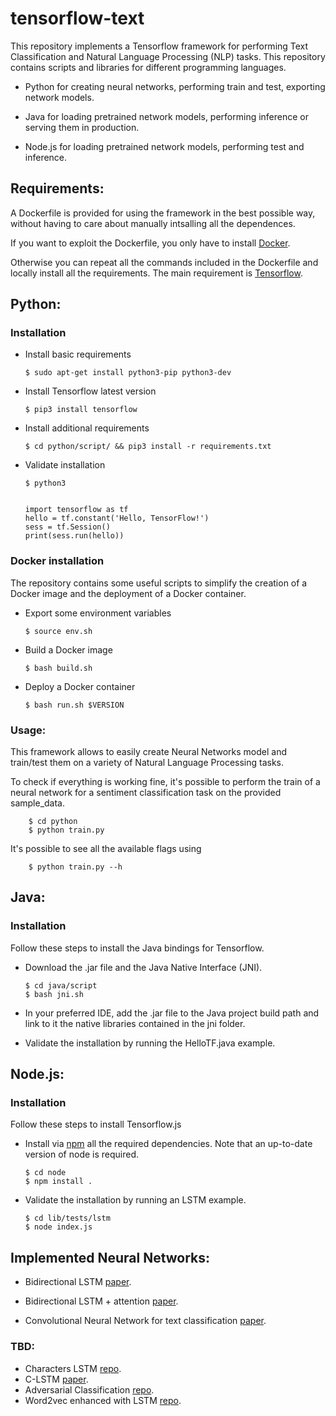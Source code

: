 # tensorflow-text

This repository implements a Tensorflow framework for performing Text Classification and Natural Language Processing (NLP) tasks.
This repository contains scripts and libraries for different programming languages.

  - Python for creating neural networks, performing train and test, exporting network models.

  - Java for loading pretrained network models, performing inference or serving them in production.

  - Node.js for loading pretrained network models, performing test and inference.


## Requirements:

A Dockerfile is provided for using the framework in the best possible way, without having to care about manually intsalling all the dependences.

If you want to exploit the Dockerfile, you only have to install [Docker](https://docs.docker.com/install/).

Otherwise you can repeat all the commands included in the Dockerfile and locally install all the requirements.
The main requirement is [Tensorflow](https://github.com/tensorflow/tensorflow).

## Python:


### Installation

  - Install basic requirements
  
        $ sudo apt-get install python3-pip python3-dev
  - Install Tensorflow latest version
  
        $ pip3 install tensorflow
  - Install additional requirements
  
        $ cd python/script/ && pip3 install -r requirements.txt
  - Validate installation

        $ python3


        import tensorflow as tf
        hello = tf.constant('Hello, TensorFlow!')
        sess = tf.Session()
        print(sess.run(hello))



### Docker installation

The repository contains some useful scripts to simplify the creation of a Docker image and the deployment of a Docker container.

  - Export some environment variables
  
        $ source env.sh
  - Build a Docker image
  
        $ bash build.sh
  - Deploy a Docker container
  
        $ bash run.sh $VERSION


### Usage:

This framework allows to easily create Neural Networks model and train/test them on a variety of Natural Language Processing tasks.

To check if everything is working fine, it's possible to perform the train of a neural network for a sentiment classification task on the provided sample_data.

        $ cd python
        $ python train.py 

It's possible to see all the available flags using 

        $ python train.py --h



## Java:


### Installation

Follow these steps to install the Java bindings for Tensorflow.

  - Download the .jar file and the Java Native Interface (JNI).
  
        $ cd java/script
        $ bash jni.sh

  - In your preferred IDE, add the .jar file to the Java project build path and link to it the native libraries contained in the jni folder. 

  - Validate the installation by running the HelloTF.java example.


## Node.js:

### Installation

Follow these steps to install Tensorflow.js

  - Install via [npm](https://www.npmjs.com/) all the required dependencies. Note that an up-to-date version of node is required.
  
        $ cd node
        $ npm install .

  - Validate the installation by running an LSTM example.

        $ cd lib/tests/lstm
        $ node index.js

## Implemented Neural Networks:


  - Bidirectional LSTM [paper](https://link.springer.com/chapter/10.1007/978-3-319-39958-4_19).

  - Bidirectional LSTM + attention [paper](http://www.aclweb.org/anthology/P16-2034).

  - Convolutional Neural Network for text classification [paper](https://arxiv.org/pdf/1408.5882.pdf).


### TBD:

  - Characters LSTM [repo](https://github.com/charlesashby/CharLSTM).
  - C-LSTM [paper](https://arxiv.org/pdf/1511.08630.pdf).
  - Adversarial Classification [repo](https://github.com/dennybritz/models/tree/master/adversarial_text).
  - Word2vec enhanced with LSTM [repo](https://github.com/chaitjo/lstm-context-embeddings
).



